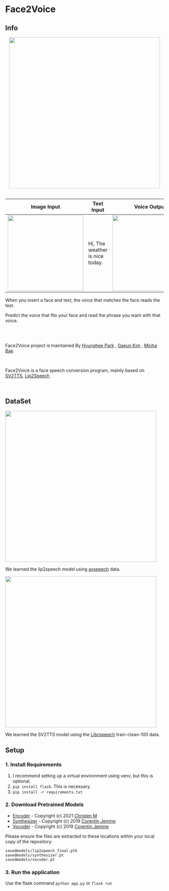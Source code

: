 # Face2Voice

Info 
------
<div align = "center">
  <img src="https://ifh.cc/g/Q72qAF.jpg" width = "480" >
</div>


<br>

<div align="center">
  
  |Image Input|Text Input|Voice Output|
  |---|---|---|
  |<img src="https://ifh.cc/g/f0HMGb.jpg" width="240"/>|Hi, The weather is nice today.|<img src="https://ifh.cc/g/yCo0x3.gif" width="240"/>|
  
  
</div>

When you insert a face and text, the voice that matches the face reads the text.

Predict the voice that fits your face and read the phrase you want with that voice.

<br><br>

Face2Voice project is maintained By [Hyunghee Park](https://github.com/jh5-6) , [Gaeun Kim](https://github.com/nsense-gekim) , [Minha Bae](https://github.com/shin1038)

<br>

Face2Voice is a face speech conversion program, mainly based on [SV2TTS](https://github.com/CorentinJ/Real-Time-Voice-Cloning), [Lip2Speech](https://github.com/Chris10M/Lip2Speech)

<!-- <br>

When you insert a face and text, the voice that matches the face reads the text.

Predict the voice that fits your face and read the phrase you want with that voice. -->

<br>

DataSet
------
<div align="left">
  <img src="https://ifh.cc/g/Okw4yo.jpg" width="480"/>
</div>

We learned the lip2speech model using [avspeech](https://looking-to-listen.github.io/avspeech/download.html) data.



<div align="left">
  <img src="https://ifh.cc/g/J6Cbw8.png" width="480"/>
</div>

We learned the SV2TTS model using the [Librispeech](http://www.openslr.org/12) train-clean-100 data.
<br>

Setup 
------
### 1. Install Requirements 

  1. I recommend setting up a virtual environment using venv, but this is optional.
  2. ```pip install flask```. This is necessary.
  3. ```pip install -r requirements.txt ```

### 2. Download Pretrained Models
  - [Encoder](https://www.mediafire.com/file/evktjxytts2t72c/lip2speech_final.pth/file) - Copyright (c) 2021 [Christen M](https://github.com/Chris10M)
  - [Synthesizer](https://drive.google.com/file/d/1EqFMIbvxffxtjiVrtykroF6_mUh-5Z3s/view) - Copyright (c) 2019 [Corentin Jemine](https://github.com/CorentinJ)
  - [Vocoder](https://drive.google.com/file/d/1cf2NO6FtI0jDuy8AV3Xgn6leO6dHjIgu/view) - Copyright (c) 2019 [Corentin Jemine](https://github.com/CorentinJ)

Please ensure the files are extracted to these locations within your local copy of the repository:
```
savedmodels/lip2speech_final.pth
savedmodels/synthesizer.pt
savedmodels/vocoder.pt
```

### 3. Run the application

Use the flask command
```python app.py```
or
```flask run```



